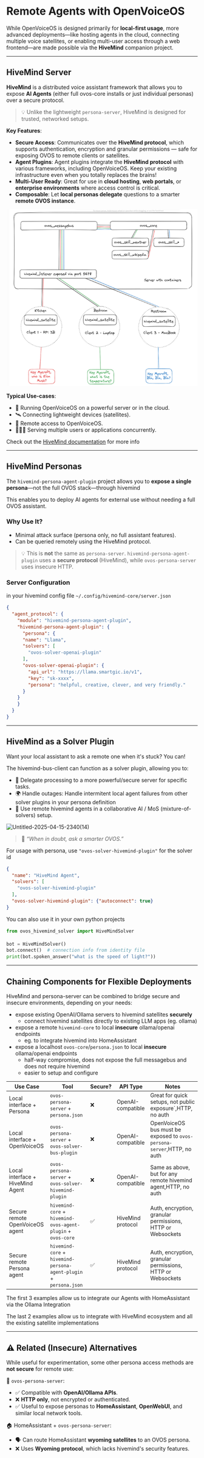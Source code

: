 # Remote Agents with OpenVoiceOS

While OpenVoiceOS is designed primarily for **local-first usage**, more advanced deployments—like hosting agents in the cloud, connecting multiple voice satellites, or enabling multi-user access through a web frontend—are made possible via the **HiveMind** companion project.

---

## HiveMind Server

**HiveMind** is a distributed voice assistant framework that allows you to expose **AI Agents** (either full ovos-core installs or just individual personas) over a secure protocol.

> 💡 Unlike the lightweight `persona-server`, HiveMind is designed for trusted, networked setups.

**Key Features**:

- **Secure Access**: Communicates over the **HiveMind protocol**, which supports authentication, encryption and granular permissions — safe for exposing OVOS to remote clients or satellites.
- **Agent Plugins**: Agent plugins integrate the **HiveMind protocol** with various frameworks, including OpenVoiceOS. Keep your existing infrastructure even when you totally replaces the brains!
- **Multi-User Ready**: Great for use in **cloud hosting**, **web portals**, or **enterprise environments** where access control is critical.
- **Composable**: Let **local personas delegate** questions to a smarter **remote OVOS instance**.

![](img/satellites.png)

**Typical Use-cases**:

- 🏡 Running OpenVoiceOS on a powerful server or in the cloud.
- 🛰️ Connecting lightweight devices (satellites).
- 📱 Remote access to OpenVoiceOS.
- 🧑‍🤝‍🧑 Serving multiple users or applications concurrently.

Check out the [HiveMind documentation](https://jarbashivemind.github.io/HiveMind-community-docs/) for more info

---

## HiveMind Personas

The `hivemind-persona-agent-plugin` project allows you to **expose a single persona**—not the full OVOS stack—through hivemind

This enables you to deploy AI agents for external use without needing a full OVOS assistant.

### Why Use It?
- Minimal attack surface (persona only, no full assistant features).
- Can be queried remotely using the HiveMind protocol.

> 💡 This is **not** the same as `persona-server`. `hivemind-persona-agent-plugin` uses a **secure protocol** (HiveMind), while `ovos-persona-server` uses insecure HTTP.

### Server Configuration

in your hivemind config file `~/.config/hivemind-core/server.json`

```json
{
  "agent_protocol": {
    "module": "hivemind-persona-agent-plugin",
    "hivemind-persona-agent-plugin": {
      "persona": {
	  "name": "Llama",
	  "solvers": [
		"ovos-solver-openai-plugin"
	  ],
	  "ovos-solver-openai-plugin": {
		"api_url": "https://llama.smartgic.io/v1",
		"key": "sk-xxxx",
		"persona": "helpful, creative, clever, and very friendly."
	  }
	}
    }
  }
}
```
---

## HiveMind as a Solver Plugin

Want your local assistant to ask a remote one when it's stuck? You can!

The hivemind-bus-client can function as a solver plugin, allowing you to:

- 🦾 Delegate processing to a more powerful/secure server for specific tasks.
- 🌍 Handle outages: Handle intermitent local agent failures from other solver plugins in your persona definition
- 🤝 Use remote hivemind agents in a collaborative AI / MoS (mixture-of-solvers) setup.
  
![Untitled-2025-04-15-2340(14)](https://github.com/user-attachments/assets/3222e4f3-ba75-4e95-9775-7a39c8e06381)

> 🤖 *“When in doubt, ask a smarter OVOS.”*


For usage with persona, use `"ovos-solver-hivemind-plugin"` for the solver id

```json
{
  "name": "HiveMind Agent",
  "solvers": [
    "ovos-solver-hivemind-plugin"
  ],
  "ovos-solver-hivemind-plugin": {"autoconnect": true}
}
```

You can also use it in your own python projects

```python
from ovos_hivemind_solver import HiveMindSolver

bot = HiveMindSolver()
bot.connect()  # connection info from identity file
print(bot.spoken_answer("what is the speed of light?"))
```


---

## Chaining Components for Flexible Deployments

HiveMind and persona-server can be combined to bridge secure and insecure environments, depending on your needs:

- expose existing OpenAI/Ollama servers to hivemind satellites **securely**
    - connect hivemind satellites directly to existing LLM apps (eg. ollama)
- expose a remote `hivemind-core` to local **insecure** ollama/openai endpoints
    - eg. to integrate hivemind into HomeAssistant
-  expose a localhost `ovos-core`/`persona.json` to local **insecure** ollama/openai endpoints
    - half-way compromise, does not expose the full messagebus and does not require hivemind
    - easier to setup and configure


| Use Case                          | Tool                   | Secure? | API Type              | Notes                                                | 
|----------------------------------|------------------------|---------|------------------------|------------------------------------------------------|
| Local interface + Persona | `ovos-persona-server` + `persona.json`    | ❌      | OpenAI-compatible      | Great for quick setups, not public exposure`,HTTP, no auth |
| Local interface + OpenVoiceOS | `ovos-persona-server` + `ovos-solver-bus-plugin`      | ❌      | OpenAI-compatible    | OpenVoiceOS bus must be exposed to `ovos-persona-server`,HTTP, no auth |
| Local interface + HiveMind Agent | `ovos-persona-server` + `ovos-solver-hivemind-plugin`      | ❌      | OpenAI-compatible      | Same as above, but for any remote hivemind agent,HTTP, no auth |
| Secure remote OpenVoiceOS agent  | `hivemind-core` + `hivemind-ovos-agent-plugin` + `ovos-core`    | ✅      | HiveMind protocol      | Auth, encryption, granular permissions, HTTP or Websockets                   |
| Secure remote Persona agent      | `hivemind-core` + `hivemind-persona-agent-plugin` + `persona.json`    | ✅      | HiveMind protocol      | Auth, encryption, granular permissions, HTTP or Websockets                       |


The first 3 examples allow us to integrate our Agents with HomeAssistant via the Ollama Integration

The last 2 examples allow us to integrate with HiveMind ecosystem and all the existing satellite implementations

---

## ⚠️ Related (Insecure) Alternatives

While useful for experimentation, some other persona access methods are **not secure** for remote use:

🦙 `ovos-persona-server`:

- ✅ Compatible with **OpenAI/Ollama APIs**.
- ❌ **HTTP only**, not encrypted or authenticated.
- ✅ Useful to expose personas to **HomeAssistant**, **OpenWebUI**, and similar local network tools.

🏠 HomeAssistant + `ovos-persona-server`:

- 🗣️ Can route HomeAssistant **wyoming satellites** to an OVOS persona.
- ❌ Uses **Wyoming protocol**, which lacks hivemind's security features.

